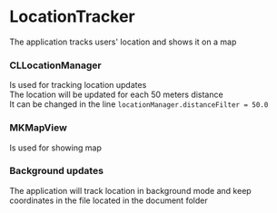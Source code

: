 # LocationTracker

The application tracks users' location and shows it on a map


### CLLocationManager
Is used for tracking location updates <br/>
The location will be updated for each 50 meters distance <br/>
It can be changed in the line `locationManager.distanceFilter = 50.0`


### MKMapView
Is used for showing map


### Background updates
The application will track location in background mode and keep coordinates in the file located in the document folder
